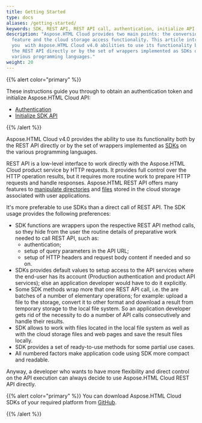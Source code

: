 ```yaml
---
title: Getting Started
type: docs
aliases: /getting-started/
keywords: SDK, REST API, REST API call, authentication, initialize API, SDK, HTTP requests
description: "Aspose.HTML Cloud provides two main points: the conversion
  feature and the cloud storage access functionality. This article introduces
  you  with Aspose.HTML Cloud v4.0 abilities to use its functionality both by
  the REST API directly or by the set of wrappers implemented as SDKs on the
  various programming languages."
weight: 20
---
```


{{% alert color="primary" %}} 

These instructions guide you through to obtain an authentication token and initialize Aspose.HTML Cloud API:

 - [Authentication](/html/getting-started/authentication/) 
 - [Initialize SDK API](/html/getting-started/initialize-sdk-api/) 

{{% /alert %}} 

Aspose.HTML Cloud v4.0 provides the ability to use its functionality both by the REST API directly or by the set of wrappers implemented as [SDKs](/html/overview/available-sdks/) on the various programming languages.

REST API is a low-level interface to work directly with the Aspose.HTML Cloud product service by HTTP requests. It provides full control over the HTTP operation results, but it requires more routine work to prepare HTTP requests and handle responses. Aspose.HTML REST API offers many features to [manipulate directories](/html/storage-api/working-with-folders-in-the-storage/) and [files](/html/storage-api/working-with-files-in-the-storage/) stored in the cloud storage associated with user applications. 

It's more preferable to use SDKs than a direct call of REST API. The SDK usage provides the following preferences:

- SDK functions are wrappers upon the respective REST API method calls, so they hide from the user the routine details of preparative work needed to call REST API, such as:
  -  authentication; 
  -  setup of query parameters in the API URL;
  -  setup of HTTP headers and request body content if needed and so on.
- SDKs provides default values to setup access to the API services where the end-user has its account (Production authentication and product API services); else an application developer would have to do it explicitly. 
- Some SDK methods wrap more that one REST API call, i.e. the are batches of a number of elementary operations; for example: upload a file to the storage, convert it to other format and download a result from temporary storage to the local file system. So an application developer gets rid of the necessity to do a number of API calls consecutively and handle their results.
- SDK allows to work with files located in the local file system as well as with the cloud storage files and web pages and save the result files locally.
- SDK provides a set of ready-to-use methods for some partial use cases.
- All numbered factors make application code using SDK more compact and readable.

Anyway, a developer who wants to have more flexibility and direct control on the API execution can always decide to use Aspose.HTML Cloud REST API directly. 

{{% alert color="primary" %}} 
You can download Aspose.HTML Cloud SDKs of your required platform from [GitHub](https://github.com/aspose-html-cloud/).  

{{% /alert %}} 




